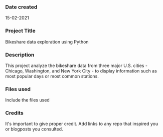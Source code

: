 ### Date created
15-02-2021

### Project Title
Bikeshare data exploration using Python

### Description
This project analyze the bikeshare data from three major U.S. cities - Chicago, Washington, and New York City - to display information such as most popular days or most common stations.

### Files used
Include the files used

### Credits
It's important to give proper credit. Add links to any repo that inspired you or blogposts you consulted.
